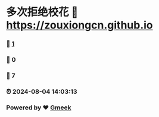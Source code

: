 # 多次拒绝校花 :link: https://zouxiongcn.github.io 
### :page_facing_up: [1](https://zouxiongcn.github.io/tag.html) 
### :speech_balloon: 0 
### :hibiscus: 7 
### :alarm_clock: 2024-08-04 14:03:13 
### Powered by :heart: [Gmeek](https://github.com/Meekdai/Gmeek)
